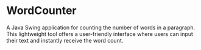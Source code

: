 # WordCounter
A Java Swing application for counting the number of words in a paragraph. This lightweight tool offers a user-friendly interface where users can input their text and instantly receive the word count.
